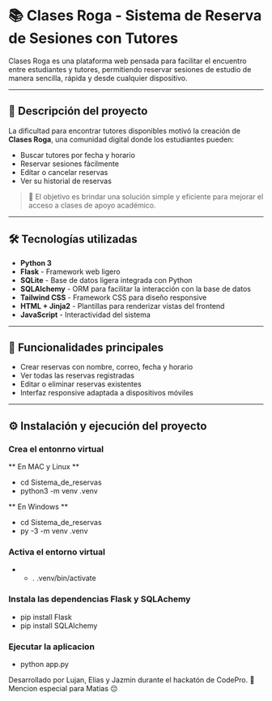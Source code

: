 # 📚 Clases Roga - Sistema de Reserva de Sesiones con Tutores

Clases Roga es una plataforma web pensada para facilitar el encuentro entre estudiantes y tutores, permitiendo reservar sesiones de estudio de manera sencilla, rápida y desde cualquier dispositivo.

---

## 🌟 Descripción del proyecto

La dificultad para encontrar tutores disponibles motivó la creación de **Clases Roga**, una comunidad digital donde los estudiantes pueden:

- Buscar tutores por fecha y horario
- Reservar sesiones fácilmente
- Editar o cancelar reservas
- Ver su historial de reservas

> 🎯 El objetivo es brindar una solución simple y eficiente para mejorar el acceso a clases de apoyo académico.
---
## 🛠️ Tecnologías utilizadas

- **Python 3**
- **Flask** - Framework web ligero
- **SQLite** - Base de datos ligera integrada con Python
- **SQLAlchemy** - ORM para facilitar la interacción con la base de datos
- **Tailwind CSS** - Framework CSS para diseño responsive
- **HTML + Jinja2** - Plantillas para renderizar vistas del frontend
- **JavaScript** - Interactividad del sistema

---

## 🚀 Funcionalidades principales

- Crear reservas con nombre, correo, fecha y horario
- Ver todas las reservas registradas
- Editar o eliminar reservas existentes
- Interfaz responsive adaptada a dispositivos móviles

---

## ⚙️ Instalación y ejecución del proyecto
### Crea el entonrno virtual
** En MAC y Linux **
- cd Sistema_de_reservas
- python3 -m venv .venv

** En Windows **
- cd Sistema_de_reservas
- py -3 -m venv .venv

### Activa el entorno virtual 
- - . .venv/bin/activate

### Instala las dependencias Flask y SQLAchemy 
- pip install Flask
- pip install SQLAlchemy

### Ejecutar la aplicacion
- python app.py

Desarrollado por Lujan, Elias y Jazmin durante el hackatón de CodePro. 🤠
Mencion especial para Matias 😔
